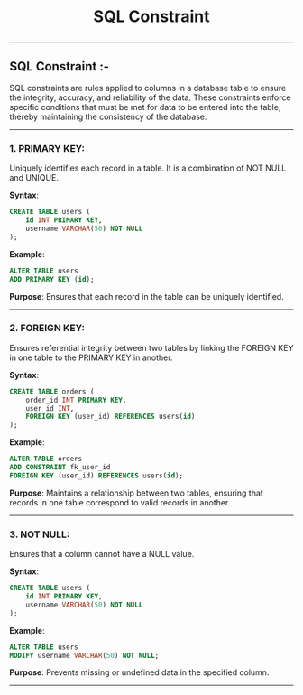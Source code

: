 # <p align="center">SQL Constraint</p>
<!------------------------------------------------------------->
--------------------------------------------------------------------------------------------------------------------------
## SQL Constraint :-

SQL constraints are rules applied to columns in a database table to ensure the integrity, accuracy, and reliability of the data. These constraints enforce specific conditions that must be met for data to be entered into the table, thereby maintaining the consistency of the database.

<!------------------------------------------------------------->
----------------------------------------------------------------------------------------------------------------------------------------------

### 1. PRIMARY KEY:
Uniquely identifies each record in a table. It is a combination of NOT NULL and UNIQUE.

**Syntax**:
```sql
CREATE TABLE users (
    id INT PRIMARY KEY,
    username VARCHAR(50) NOT NULL
);
```

**Example**:
```sql
ALTER TABLE users
ADD PRIMARY KEY (id);
```

**Purpose**:
Ensures that each record in the table can be uniquely identified.
 
----------------------------------------------------------------------------------------------------------------------------------------------

### 2. FOREIGN KEY:
Ensures referential integrity between two tables by linking the FOREIGN KEY in one table to the PRIMARY KEY in another.

**Syntax**:
```sql
CREATE TABLE orders (
    order_id INT PRIMARY KEY,
    user_id INT,
    FOREIGN KEY (user_id) REFERENCES users(id)
);
```

**Example**:
```sql
ALTER TABLE orders
ADD CONSTRAINT fk_user_id
FOREIGN KEY (user_id) REFERENCES users(id);
```

**Purpose**:
Maintains a relationship between two tables, ensuring that records in one table correspond to valid records in another.
 
----------------------------------------------------------------------------------------------------------------------------------------------


### 3. NOT NULL:
Ensures that a column cannot have a NULL value.

**Syntax**:
```sql
CREATE TABLE users (
    id INT PRIMARY KEY,
    username VARCHAR(50) NOT NULL
);
```

**Example**:
```sql
ALTER TABLE users
MODIFY username VARCHAR(50) NOT NULL;
```

**Purpose**:
 Prevents missing or undefined data in the specified column.
 
----------------------------------------------------------------------------------------------------------------------------------------------

